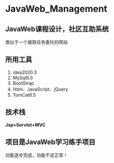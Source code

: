 # JavaWeb_Management

## JavaWeb课程设计，社区互助系统

类似于一个接取任务委托的网站

## 所用工具
1. idea2020.3
2. MySql8.0
3. BootStrap
4. Html、JavaScript、jQuery
5. TomCat8.5

## 技术栈
**Jsp+Servlet+MVC**

## 项目是JavaWeb学习练手项目
功能逐步完成，功能不足正常！
